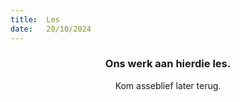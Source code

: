 ```yaml
---
title:  Les
date:   20/10/2024
---
```


### <center>Ons werk aan hierdie les.</center>
<center>Kom asseblief later terug.</center>